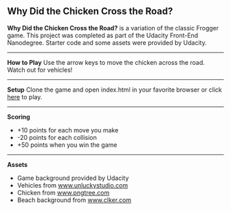 Why Did the Chicken Cross the Road?
---
**Why Did the Chicken Cross the Road?** is a variation of the classic Frogger game. This project was completed as part of the Udacity Front-End Nanodegree. Starter code and some assets were provided by Udacity.


---
**How to Play**
Use the arrow keys to move the chicken across the road. Watch out for vehicles!

---
**Setup**
Clone the game and open index.html in your favorite browser or click [here](https://leesav3.github.io/arcade-game/) to play.

---
**Scoring**
- +10 points for each move you make
- -20 points for each collision
- +50 points when you win the game

---
**Assets**
- Game background provided by Udacity
- Vehicles from www.unluckystudio.com
- Chicken from www.pngtree.com
- Beach background from www.clker.com

